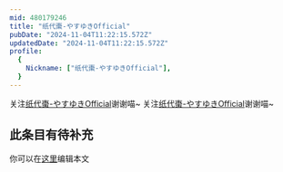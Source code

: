 ```yaml
---
mid: 480179246
title: "纸代棗-やすゆきOfficial"
pubDate: "2024-11-04T11:22:15.572Z"
updatedDate: "2024-11-04T11:22:15.572Z"
profile:
  {
    Nickname: ["纸代棗-やすゆきOfficial"],
  }
---
```


关注[纸代棗-やすゆきOfficial](https://space.bilibili.com/480179246)谢谢喵~ 关注[纸代棗-やすゆきOfficial](https://space.bilibili.com/480179246)谢谢喵~

## 此条目有待补充
你可以在[这里](https://github.com/Yuhanawa/VTuber.ICU-Content/edit/master/v/纸代棗-やすゆきOfficial/index.md)编辑本文
